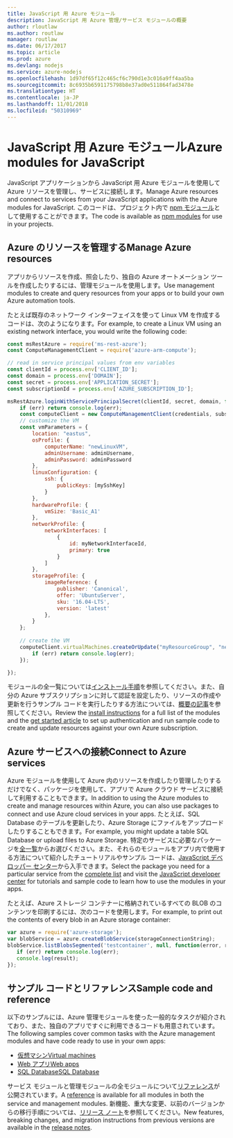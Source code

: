 ```yaml
---
title: JavaScript 用 Azure モジュール
description: JavaScript 用 Azure 管理/サービス モジュールの概要
author: rloutlaw
ms.author: routlaw
manager: routlaw
ms.date: 06/17/2017
ms.topic: article
ms.prod: azure
ms.devlang: nodejs
ms.service: azure-nodejs
ms.openlocfilehash: 1d97df65f12c465cf6c790d1e3c016a9ff4aa5ba
ms.sourcegitcommit: 8c6935b6591175798b8e37ad0e511864fad3478e
ms.translationtype: HT
ms.contentlocale: ja-JP
ms.lasthandoff: 11/01/2018
ms.locfileid: "50310969"
---
```

# <a name="azure-modules-for-javascript"></a><span data-ttu-id="a7a04-103">JavaScript 用 Azure モジュール</span><span class="sxs-lookup"><span data-stu-id="a7a04-103">Azure modules for JavaScript</span></span>

<span data-ttu-id="a7a04-104">JavaScript アプリケーションから JavaScript 用 Azure モジュールを使用して Azure リソースを管理し、サービスに接続します。</span><span class="sxs-lookup"><span data-stu-id="a7a04-104">Manage Azure resources and connect to services from your JavaScript applications with the Azure modules for JavaScript.</span></span> <span data-ttu-id="a7a04-105">このコードは、プロジェクト内で [npm モジュール](node-sdk-azure-install.md)として使用することができます。</span><span class="sxs-lookup"><span data-stu-id="a7a04-105">The code is available as [npm modules](node-sdk-azure-install.md) for use in your projects.</span></span> 

## <a name="manage-azure-resources"></a><span data-ttu-id="a7a04-106">Azure のリソースを管理する</span><span class="sxs-lookup"><span data-stu-id="a7a04-106">Manage Azure resources</span></span>

<span data-ttu-id="a7a04-107">アプリからリソースを作成、照会したり、独自の Azure オートメーション ツールを作成したりするには、管理モジュールを使用します。</span><span class="sxs-lookup"><span data-stu-id="a7a04-107">Use management modules to create and query resources from your apps or to build your own Azure automation tools.</span></span> 

<span data-ttu-id="a7a04-108">たとえば既存のネットワーク インターフェイスを使って Linux VM を作成するコードは、次のようになります。</span><span class="sxs-lookup"><span data-stu-id="a7a04-108">For example, to create a Linux VM using an existing network interface, you would write the following code:</span></span>

```javascript
const msRestAzure = require('ms-rest-azure');
const ComputeManagementClient = require('azure-arm-compute');

// read in service principal values from env variables
const clientId = process.env['CLIENT_ID'];
const domain = process.env['DOMAIN'];
const secret = process.env['APPLICATION_SECRET'];
const subscriptionId = process.env['AZURE_SUBSCRIPTION_ID'];

msRestAzure.loginWithServicePrincipalSecret(clientId, secret, domain, function (err, credentials, subscriptions) {
    if (err) return console.log(err);
    const computeClient = new ComputeManagementClient(credentials, subscriptionId);
    // customize the VM 
    const vmParameters = {
        location: "eastus",
        osProfile: {
            computerName: "newLinuxVM",
            adminUsername: adminUsername,
            adminPassword: adminPassword
        },
        linuxConfiguration: {
            ssh: {
                publicKeys: [mySshKey]
            }
        },
        hardwareProfile: {
            vmSize: 'Basic_A1'
        },
        networkProfile: {
            networkInterfaces: [
                {
                    id: myNetworkInterfaceId,
                    primary: true
                }
            ]
        },
        storageProfile: {
            imageReference: {
                publisher: 'Canonical',
                offer: 'UbuntuServer',
                sku: '16.04-LTS',
                version: 'latest'
            },
        }
    };
 
    // create the VM
    computeClient.virtualMachines.createOrUpdate("myResourceGroup", "newLinuxVM", vmParameters, function (err, data) {
        if (err) return console.log(err);
    });

});
```

<span data-ttu-id="a7a04-109">モジュールの全一覧については[インストール手順](node-sdk-azure-install.md)を参照してください。また、自分の Azure サブスクリプションに対して認証を設定したり、リソースの作成や更新を行うサンプル コードを実行したりする方法については、[概要の記事](node-sdk-azure-get-started.md)を参照してください。</span><span class="sxs-lookup"><span data-stu-id="a7a04-109">Review the [install instructions](node-sdk-azure-install.md) for a full list of the modules and the [get started article](node-sdk-azure-get-started.md) to set up authentication and run sample code to create and update resources against your own Azure subscription.</span></span> 

## <a name="connect-to-azure-services"></a><span data-ttu-id="a7a04-110">Azure サービスへの接続</span><span class="sxs-lookup"><span data-stu-id="a7a04-110">Connect to Azure services</span></span>

<span data-ttu-id="a7a04-111">Azure モジュールを使用して Azure 内のリソースを作成したり管理したりするだけでなく、パッケージを使用して、アプリで Azure クラウド サービスに接続して利用することもできます。</span><span class="sxs-lookup"><span data-stu-id="a7a04-111">In addition to using the Azure modules to create and manage resources within Azure, you can also use packages to connect and use Azure cloud services in your apps.</span></span> <span data-ttu-id="a7a04-112">たとえば、SQL Database のテーブルを更新したり、Azure Storage にファイルをアップロードしたりすることもできます。</span><span class="sxs-lookup"><span data-stu-id="a7a04-112">For example, you might update a table SQL Database or upload files to Azure Storage.</span></span> <span data-ttu-id="a7a04-113">特定のサービスに必要なパッケージを[全一覧](node-sdk-azure-install.md)からお選びください。また、それらのモジュールをアプリ内で使用する方法について紹介したチュートリアルやサンプル コードは、[JavaScript デベロッパー センター](https://azure.microsoft.com/develop/nodejs/)から入手できます。</span><span class="sxs-lookup"><span data-stu-id="a7a04-113">Select the package you need for a particular service from the [complete list](node-sdk-azure-install.md) and visit the [JavaScript developer center](https://azure.microsoft.com/develop/nodejs/) for tutorials and sample code to learn how to use the modules in your apps.</span></span>

<span data-ttu-id="a7a04-114">たとえば、Azure ストレージ コンテナーに格納されているすべての BLOB のコンテンツを印刷するには、次のコードを使用します。</span><span class="sxs-lookup"><span data-stu-id="a7a04-114">For example, to print out the contents of every blob in an Azure storage container:</span></span>

```javascript
var azure = require('azure-storage');
var blobService = azure.createBlobService(storageConnectionString);
blobService.listBlobsSegmented('testcontainer', null, function(error, result, response) {
   if (err) return console.log(err);
   console.log(result);
});
```

## <a name="sample-code-and-reference"></a><span data-ttu-id="a7a04-115">サンプル コードとリファレンス</span><span class="sxs-lookup"><span data-stu-id="a7a04-115">Sample code and reference</span></span>

<span data-ttu-id="a7a04-116">以下のサンプルには、Azure 管理モジュールを使った一般的なタスクが紹介されており、また、独自のアプリですぐに利用できるコードも用意されています。</span><span class="sxs-lookup"><span data-stu-id="a7a04-116">The following samples cover common tasks with the Azure management modules and have code ready to use in your own apps:</span></span>

- [<span data-ttu-id="a7a04-117">仮想マシン</span><span class="sxs-lookup"><span data-stu-id="a7a04-117">Virtual machines</span></span>](node-samples-services-compute.md)
- [<span data-ttu-id="a7a04-118">Web アプリ</span><span class="sxs-lookup"><span data-stu-id="a7a04-118">Web apps</span></span>](node-samples-services-web-and-mobile.md)
- [<span data-ttu-id="a7a04-119">SQL Database</span><span class="sxs-lookup"><span data-stu-id="a7a04-119">SQL Database</span></span>](node-samples-services-database.md)
   
<span data-ttu-id="a7a04-120">サービス モジュールと管理モジュールの全モジュールについて[リファレンス](https://docs.microsoft.com/javascript/api)が公開されています。</span><span class="sxs-lookup"><span data-stu-id="a7a04-120">A [reference](https://docs.microsoft.com/javascript/api) is available for all modules in both the service and management modules.</span></span> <span data-ttu-id="a7a04-121">新機能、重大な変更、以前のバージョンからの移行手順については、[リリース ノート](https://github.com/Azure/azure-sdk-for-node/releases)を参照してください。</span><span class="sxs-lookup"><span data-stu-id="a7a04-121">New features, breaking changes, and migration instructions from previous versions are available in the [release notes](https://github.com/Azure/azure-sdk-for-node/releases).</span></span>